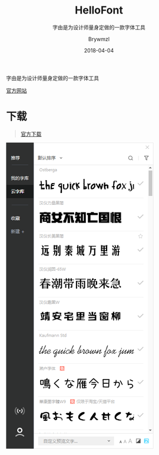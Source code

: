 ﻿---
layout:     post
title:      HelloFont
subtitle:   字由是为设计师量身定做的一款字体工具
date:       2018-04-04
author:     Brywmzl
header-img: img/HelloFont/bg.jpg
catalog: true
tags: [字体]
---
字由是为设计师量身定做的一款字体工具

<!--more-->

[官方网站](http://www.hellofont.cn)

# 下载
> [官方下载](http://www.hellofont.cn/download)


![](/img/HelloFont/0.png)  

